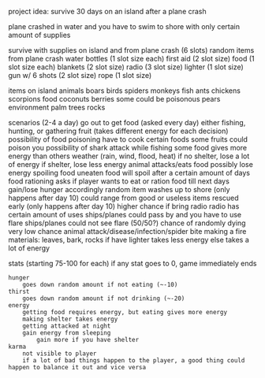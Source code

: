 project idea: survive 30 days on an island after a plane crash

plane crashed in water and you have to swim to shore with only certain amount of supplies

survive with supplies on island and from plane crash (6 slots)
	random items from plane crash
		water bottles (1 slot size each)
		first aid (2 slot size)
		food (1 slot size each)
		blankets (2 slot size)
		radio (3 slot size)
		lighter (1 slot size)
		gun w/ 6 shots (2 slot size)
		rope (1 slot size)
		
items on island
	animals
		boars
		birds
		spiders
		monkeys
		fish
		ants
		chickens
		scorpions
	food
		coconuts
		berries
			some could be poisonous
		pears
	environment
		palm trees
		rocks

scenarios (2-4 a day)
	go out to get food (asked every day)
		either fishing, hunting, or gathering fruit (takes different energy for each decision)
		possibility of food poisoning
			have to cook certain foods
			some fruits could poison you
		possibility of shark attack while fishing
		some food gives more energy than others
	weather (rain, wind, flood, heat)
		if no shelter, lose a lot of energy
		if shelter, lose less energy
	animal attacks/eats food
		possibly lose energy
	spoiling food
		uneaten food will spoil after a certain amount of days
	food rationing
		asks if player wants to eat or ration food till next days
		gain/lose hunger accordingly
	random item washes up to shore (only happens after day 10)
		could range from good or useless items
	rescued early (only happens after day 10)
		higher chance if bring radio
			radio has certain amount of uses
		ships/planes could pass by and you have to use flare
			ships/planes could not see flare (50/50?)
	chance of randomly dying
		very low chance
		animal attack/disease/infection/spider bite
	making a fire
		materials: leaves, bark, rocks
		if have lighter takes less energy
		else takes a lot of energy
	
stats (starting 75-100 for each)
	if any stat goes to 0, game immediately ends
	
	hunger
		goes down random amount if not eating (~-10)
	thirst
		goes down random amount if not drinking (~-20)
	energy
		getting food requires energy, but eating gives more energy
		making shelter takes energy
		getting attacked at night
		gain energy from sleeping
			gain more if you have shelter
	karma
		not visible to player
		if a lot of bad things happen to the player, a good thing could happen to balance it out and vice versa
